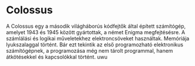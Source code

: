 Colossus
=============

A Colossus egy a második világháborús kódfejtők által épített számítógép, amelyet 1943 és 1945 között gyártottak, a német Enigma megfejtésésre.
A számlálási és logikai műveletekhez elektroncsöveket használtak.
Memóriája lyukszalaggal történt.
Bár ezt tekintik az első programozható elektronikus számítógépnek, a programozása még nem tárolt programmal, hanem átkötésekkel és kapcsolókkal történt. 
uwu